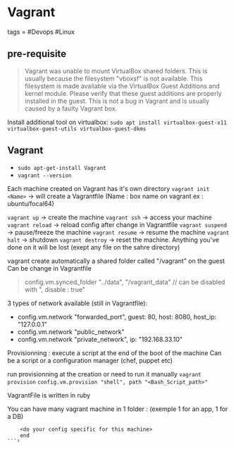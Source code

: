 # Vagrant
tags = #Devops #Linux 





## pre-requisite 
>Vagrant was unable to mount VirtualBox shared folders. This is usually
because the filesystem "vboxsf" is not available. This filesystem is
made available via the VirtualBox Guest Additions and kernel module.
Please verify that these guest additions are properly installed in the
guest. This is not a bug in Vagrant and is usually caused by a faulty
Vagrant box. 

Install additional tool on virtualbox: 
`sudo apt install virtualbox-guest-x11 virtualbox-guest-utils virtualbox-guest-dkms`



## Vagrant 

- `sudo apt-get-install Vagrant`
- `vagrant --version`

Each machine created on Vagrant has it's own directory
`vagrant init <Name>` -> will create a Vagrantfile (Name : box name on vagrant ex : ubuntu/focal64)

`vagrant up` -> create the machine
`vagrant ssh` -> access your machine
`vagrant reload` -> reload config after change in Vagrantfile
`vagrant suspend` -> pause/freeze the machine 
`vagrant resume` -> resume the machine 
`vagrant halt` -> shutdown
`vagrant destroy` -> reset the machine. Anything you've done on it will be lost (exept any file on the sahre directory)

vagrant create automatically a shared folder called "/vagrant" on the guest
Can be change in Vagrantfile
> config.vm.synced_folder "../data", "/vagrant_data" // can be disabled with ", disable : true"

3 types of network available (still in Vagrantfile):
- config.vm.network "forwarded_port", guest: 80, host: 8080, host_ip: "127.0.0.1"
- config.vm.network "public_network"
- config.vm.network "private_network", ip: "192.168.33.10"

Provisionning : execute a script at the end of the boot of the machine
Can be a script or a configuration manager (chef, puppet etc)

run provisionning at the creation or need to run it manually `vagrant provision`
`config.vm.provision "shell", path "<Bash_Script_path>"`

VagrantFile is written in ruby

You can have many vagrant machine in 1 folder : (exemple 1 for an app, 1 for a DB)
```config.vm.define "app" do | app |
	<do your config specific for this machine> 
 	end
```²